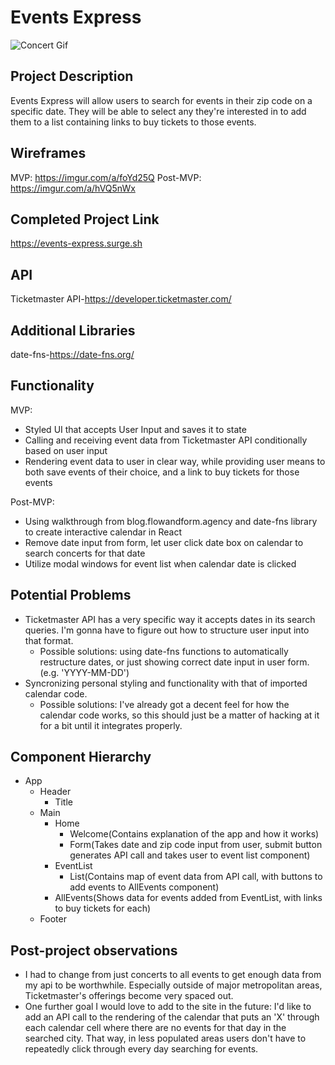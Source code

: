 # Events Express
![Concert Gif](https://media1.giphy.com/media/iql3feYAKaqftl4hP3/giphy.gif)

## Project Description
Events Express will allow users to search for events in their zip code on a specific date. They will be able to select any they're interested in to add them to a list containing links to buy tickets to those events.

## Wireframes
MVP: https://imgur.com/a/foYd25Q
Post-MVP: https://imgur.com/a/hVQ5nWx

## Completed Project Link
https://events-express.surge.sh

## API
Ticketmaster API-https://developer.ticketmaster.com/

## Additional Libraries
date-fns-https://date-fns.org/

## Functionality
MVP:
* Styled UI that accepts User Input and saves it to state
* Calling and receiving event data from Ticketmaster API conditionally based on user input
* Rendering event data to user in clear way, while providing user means to both save events of their choice, and a link to buy tickets for those events

Post-MVP:
* Using walkthrough from blog.flowandform.agency and date-fns library to create interactive calendar in React
* Remove date input from form, let user click date box on calendar to search concerts for that date
* Utilize modal windows for event list when calendar date is clicked

## Potential Problems
* Ticketmaster API has a very specific way it accepts dates in its search queries. I'm gonna have to figure out how to structure user input into that format.
  * Possible solutions: using date-fns functions to automatically restructure dates, or just showing correct date input in user form. (e.g. 'YYYY-MM-DD')
* Syncronizing personal styling and functionality with that of imported calendar code.
  * Possible solutions: I've already got a decent feel for how the calendar code works, so this should just be a matter of hacking at it for a bit until it integrates properly.

## Component Hierarchy
* App
  * Header
    * Title
  * Main
    * Home
      * Welcome(Contains explanation of the app and how it works)
      * Form(Takes date and zip code input from user, submit button generates API call and takes user to event list component)
    * EventList
      * List(Contains map of event data from API call, with buttons to add events to AllEvents component)
    * AllEvents(Shows data for events added from EventList, with links to buy tickets for each)
  * Footer

## Post-project observations
* I had to change from just concerts to all events to get enough data from my api to be worthwhile. Especially outside of major metropolitan areas, Ticketmaster's offerings become very spaced out.
* One further goal I would love to add to the site in the future: I'd like to add an API call to the rendering of the calendar that puts an 'X' through each calendar cell where there are no events for that day in the searched city. That way, in less populated areas users don't have to repeatedly click through every day searching for events.